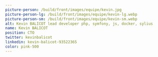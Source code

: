 ```yaml
---
picture-person: /build/front/images/equipe/kevin.jpg
picture-person-lg: /build/front/images/equipe/kevin-lg.webp
picture-person-sm: /build/front/images/equipe/kevin-sm.webp
alt: Kevin BALICOT lead developer php, symfony, js, docker, sylius
name: Kevin BALICOT
position: CTO
twitter: kevinbalicot
linkedin: kevin-balicot-93522365
color: pink-500
---
```

